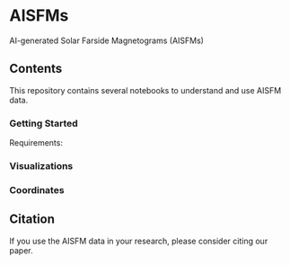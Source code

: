 # AISFMs

AI-generated Solar Farside Magnetograms (AISFMs)


## Contents

This repository contains several notebooks to understand and use AISFM data.

### Getting Started

Requirements:


### Visualizations


### Coordinates



## Citation

If you use the AISFM data in your research, please consider citing our paper.
